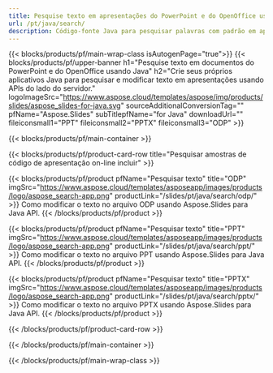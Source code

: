 ```yaml
---
title: Pesquise texto em apresentações do PowerPoint e do OpenOffice usando Java
url: /pt/java/search/
description: Código-fonte Java para pesquisar palavras com padrão em apresentações PowerPoint e OpenOffice™
---
```


{{< blocks/products/pf/main-wrap-class isAutogenPage="true">}}
{{< blocks/products/pf/upper-banner h1="Pesquise texto em documentos do PowerPoint e do OpenOffice usando Java" h2="Crie seus próprios aplicativos Java para pesquisar e modificar texto em apresentações usando APIs do lado do servidor." logoImageSrc="https://www.aspose.cloud/templates/aspose/img/products/slides/aspose_slides-for-java.svg" sourceAdditionalConversionTag="" pfName="Aspose.Slides" subTitlepfName="for Java" downloadUrl="" fileiconsmall1="PPT" fileiconsmall2="PPTX" fileiconsmall3="ODP" >}}

{{< blocks/products/pf/main-container >}}

{{< blocks/products/pf/product-card-row title="Pesquisar amostras de código de apresentação on-line incluir" >}}

{{< blocks/products/pf/product pfName="Pesquisar texto" title="ODP" imgSrc="https://www.aspose.cloud/templates/asposeapp/images/products/logo/aspose_search-app.png" productLink="/slides/pt/java/search/odp/" >}}
Como modificar o texto no arquivo ODP usando Aspose.Slides para Java API.
{{< /blocks/products/pf/product >}}

{{< blocks/products/pf/product pfName="Pesquisar texto" title="PPT" imgSrc="https://www.aspose.cloud/templates/asposeapp/images/products/logo/aspose_search-app.png" productLink="/slides/pt/java/search/ppt/" >}}
Como modificar o texto no arquivo PPT usando Aspose.Slides para Java API.
{{< /blocks/products/pf/product >}}

{{< blocks/products/pf/product pfName="Pesquisar texto" title="PPTX" imgSrc="https://www.aspose.cloud/templates/asposeapp/images/products/logo/aspose_search-app.png" productLink="/slides/pt/java/search/pptx/" >}}
Como modificar o texto no arquivo PPTX usando Aspose.Slides para Java API.
{{< /blocks/products/pf/product >}}



{{< /blocks/products/pf/product-card-row >}}

{{< /blocks/products/pf/main-container >}}
    
{{< /blocks/products/pf/main-wrap-class >}}